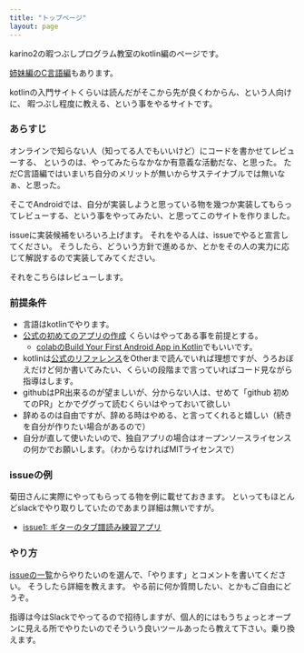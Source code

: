```yaml
---
title: "トップページ"
layout: page
---
```


karino2の暇つぶしプログラム教室のkotlin編のページです。

[姉妹編のC言語編](https://karino2.github.io/c-lesson/)もあります。

kotlinの入門サイトくらいは読んだがそこから先が良くわからん、という人向けに、
暇つぶし程度に教える、という事をやるサイトです。

### あらすじ

オンラインで知らない人（知ってる人でもいいけど）にコードを書かせてレビューする、
というのは、やってみたらなかなか有意義な活動だな、と思った。
ただC言語編ではいまいち自分のメリットが無いからサステイナブルでは無いなぁ、と思った。

そこでAndroidでは、自分が実装しようと思っている物を幾つか実装してもらってレビューする、という事をやってみたい、と思ってこのサイトを作りました。

issueに実装候補をいろいろ上げます。
それをやる人は、issueでやると宣言してください。
そうしたら、どういう方針で進めるか、とかをその人の実力に応じて解説するので実装してみてください。

それをこちらはレビューします。


### 前提条件

- 言語はkotlinでやります。
- [公式の初めてのアプリの作成](https://developer.android.com/training/basics/firstapp) くらいはやってある事を前提とする。
    - [colabのBuild Your First Android App in Kotlin](https://codelabs.developers.google.com/codelabs/build-your-first-android-app-kotlin/index.html)でもいいです。
- kotlinは[公式のリファレンス](https://kotlinlang.org/docs/reference/)をOtherまで読んでいれば理想ですが、うろおぼえだけど何か書いてみたい、くらいの段階まで言っていればコード見ながら指導はします。
- githubはPR出来るのが望ましいが、分からない人は、せめて「github 初めてのPR」とかでググって読むくらいはやっておいて欲しい
- 辞めるのは自由ですが、辞める時はやめる、と言ってくれると嬉しい（続きを自分が作りたい場合があるので）
- 自分が直して使いたいので、独自アプリの場合はオープンソースライセンスの何かでお願いします。（わからなければMITライセンスで）

### issueの例

菊田さんに実際にやってもらってる物を例に載せておきます。
といってもほとんどslackでやり取りしていたのであまり詳細は無いですが。

- [issue1: ギターのタブ譜読み練習アプリ](https://github.com/karino2/kotlin-lesson/issues/1)


### やり方

[issueの一覧](https://github.com/karino2/kotlin-lesson/issues/)からやりたいのを選んで、「やります」とコメントを書いてください。
そうしたら詳細を教えます。
やる前に何か質問したい、とかもご自由にどうぞ。

指導は今はSlackでやってるので招待しますが、個人的にはもうちょっとオープンに見える所でやりたいのでそういう良いツールあったら教えて下さい。乗り換えます。
